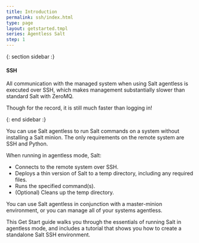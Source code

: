 ```yaml
---
title: Introduction
permalink: ssh/index.html
type: page
layout: getstarted.tmpl
series: Agentless Salt
step: 1
---
```


{: section sidebar :}

#### SSH

All communication with the managed system when using Salt agentless is executed over SSH, which makes management substantially slower than standard Salt with ZeroMQ.

Though for the record, it is still much faster than logging in!

{: end sidebar :}

You can use Salt agentless to run Salt commands on a system without installing a Salt minion.
The only requirements on the remote system are SSH and Python.

When running in agentless mode, Salt:

- Connects to the remote system over SSH.
- Deploys a thin version of Salt to a temp directory, including any required files.
- Runs the specified command(s).
- (Optional) Cleans up the temp directory.

You can use Salt agentless in conjunction with a master-minion environment, or you can manage all of your
systems agentless.

This Get Start guide walks you through the essentials of running Salt in agentless mode, and includes a tutorial that shows you how to create a standalone Salt SSH environment.

